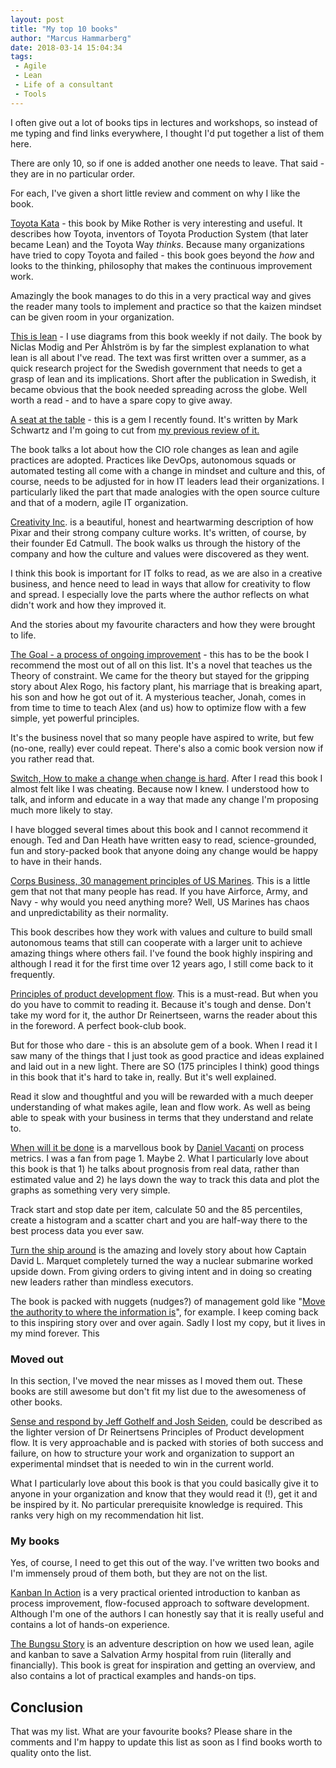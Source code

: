 ```yaml
---
layout: post
title: "My top 10 books"
author: "Marcus Hammarberg"
date: 2018-03-14 15:04:34
tags:
 - Agile
 - Lean
 - Life of a consultant
 - Tools
---
```


I often give out a lot of books tips in lectures and workshops, so instead of me typing and find links everywhere, I thought I'd put together a list of them here.

There are only 10, so if one is added another one needs to leave. That said - they are in no particular order.

For each, I've given a short little review and comment on why I like the book.

<a name='more'></a>

[Toyota Kata](https://www.amazon.com/Toyota-Kata-Managing-Improvement-Adaptiveness/dp/0071635238/ref=sr_1_1?s=books&ie=UTF8&qid=1521040881&sr=1-1&keywords=toyota+kata) - this book by Mike Rother is very interesting and useful. It describes how Toyota, inventors of Toyota Production System (that later became Lean) and the Toyota Way *thinks*. Because many organizations have tried to copy Toyota and failed - this book goes beyond the *how* and looks to the thinking, philosophy that makes the continuous improvement work.

Amazingly the book manages to do this in a very practical way and gives the reader many tools to implement and practice so that the kaizen mindset can be given room in your organization.



[This is lean](https://www.amazon.com/This-Lean-Resolving-Efficiency-Paradox-ebook/dp/B00JZZS7Q0/ref=sr_1_2?s=books&ie=UTF8&qid=1521040865&sr=1-2&keywords=this+is+lean) - I use diagrams from this book weekly if not daily. The book by Niclas Modig and Per Åhlström is by far the simplest explanation to what lean is all about I've read. The text was first written over a summer, as a quick research project for the Swedish government that needs to get a grasp of lean and its implications. Short after the publication in Swedish, it became obvious that the book needed spreading across the globe. Well worth a read - and to have a spare copy to give away.



[A seat at the table](https://www.amazon.com/Seat-Table-Leadership-Age-Agility/dp/1942788118/ref=asap_bc?ie=UTF8) - this is a gem I recently found. It's written by Mark Schwartz and I'm going to cut from [my previous review of it.](http://www.marcusoft.net/2017/12/review-of-a-seat-at-the-table.html)

The book talks a lot about how the CIO role changes as lean and agile practices are adopted. Practices like DevOps, autonomous squads or automated testing all come with a change in mindset and culture and this, of course, needs to be adjusted for in how IT leaders lead their organizations. I particularly liked the part that made analogies with the open source culture and that of a modern, agile IT organization.



[Creativity Inc](https://www.amazon.com/Creativity-Inc-Overcoming-Unseen-Inspiration-ebook/dp/B00GUOEMA4/ref=sr_1_1?s=books&ie=UTF8&qid=1521040823&sr=1-1&keywords=Creativity+Inc). is a beautiful, honest and heartwarming description of how Pixar and their strong company culture works. It's written, of course, by their founder Ed Catmull. The book walks us through the history of the company and how the culture and values were discovered as they went.

I think this book is important for IT folks to read, as we are also in a creative business, and hence need to lead in ways that allow for creativity to flow and spread. I especially love the parts where the author reflects on what didn't work and how they improved it.

And the stories about my favourite characters and how they were brought to life.



[The Goal - a process of ongoing improvement](https://www.amazon.com/Goal-Process-Ongoing-Improvement-ebook/dp/B002LHRM2O/ref=sr_1_4?s=books&ie=UTF8&qid=1521040793&sr=1-4&keywords=the+goal) - this has to be the book I recommend the most out of all on this list. It's a novel that teaches us the Theory of constraint. We came for the theory but stayed for the gripping story about Alex Rogo, his factory plant, his marriage that is breaking apart, his son and how he got out of it. A mysterious teacher, Jonah, comes in from time to time to teach Alex (and us) how to optimize flow with a few simple, yet powerful principles.

It's the business novel that so many people have aspired to write, but few (no-one, really) ever could repeat. There's also a comic book version now if you rather read that.



[Switch, How to make a change when change is hard](https://www.amazon.com/Switch-change-things-when-hard-ebook/dp/B005TKD512/ref=sr_1_1?s=books&ie=UTF8&qid=1521040767&sr=1-1&keywords=Switch%2C+How+to+make+change+when+change+is+hard). After I read this book I almost felt like I was cheating. Because now I knew. I understood how to talk, and inform and educate in a way that made any change I'm proposing much more likely to stay.

I have blogged several times about this book and I cannot recommend it enough. Ted and Dan Heath have written easy to read, science-grounded, fun and story-packed book that anyone doing any change would be happy to have in their hands.



[Corps Business, 30 management principles of US Marines](https://www.amazon.com/Corps-Business-Management-Principles-Marines/dp/0066619793/ref=sr_1_sc_1?s=books&ie=UTF8&qid=1521040753&sr=1-1-spell&keywords=Corps+Business%2C+30+management+prininciples+of+US+Marines). This is a little gem that not that many people has read. If you have Airforce, Army, and Navy - why would you need anything more? Well, US Marines has chaos and unpredictability as their normality.

This book describes how they work with values and culture to build small autonomous teams that still can cooperate with a larger unit to achieve amazing things where others fail. I've found the book highly inspiring and although I read it for the first time over 12 years ago, I still come back to it frequently.



[Principles of product development flow](https://www.amazon.com/Principles-Product-Development-Flow-Generation-ebook/dp/B007TKU0O0/ref=sr_1_1?s=books&ie=UTF8&qid=1521040739&sr=1-1&keywords=Principles+of+product+development+flow). This is a must-read. But when you do you have to commit to reading it. Because it's tough and dense. Don't take my word for it, the author Dr Reinertseen, warns the reader about this in the foreword. A perfect book-club book.

But for those who dare - this is an absolute gem of a book. When I read it I saw many of the things that I just took as good practice and ideas explained and laid out in a new light. There are SO (175 principles I think) good things in this book that it's hard to take in, really. But it's well explained.

Read it slow and thoughtful and you will be rewarded with a much deeper understanding of what makes agile, lean and flow work. As well as being able to speak with your business in terms that they understand and relate to.



[When will it be done](https://leanpub.com/whenwillitbedone) is a marvellous book by [Daniel Vacanti](https://twitter.com/danvacanti) on process metrics. I was a fan from page 1. Maybe 2. What I particularly love about this book is that 1) he talks about prognosis from real data, rather than estimated value and 2) he lays down the way to track this data and plot the graphs as something very very simple. 

Track start and stop date per item, calculate 50 and the 85 percentiles, create a histogram and a scatter chart and you are half-way there to the best process data you ever saw. 



[Turn the ship around](https://www.amazon.com/Turn-Ship-Around-Turning-Followers/dp/1591846404) is the amazing and lovely story about how Captain David L. Marquet completely turned the way a nuclear submarine worked upside down. From giving orders to giving intent and in doing so creating new leaders rather than mindless executors.

The book is packed with nuggets (nudges?) of management gold like "[Move the authority to where the information is](http://www.marcusoft.net/2014/06/move-information-to-authority-and-not.html)", for example. I keep coming back to this inspiring story over and over again. Sadly I lost my copy, but it lives in my mind forever. This



### Moved out

In this section, I've moved the near misses as I moved them out. These books are still awesome but don't fit my list due to the awesomeness of other books. 



[Sense and respond by Jeff Gothelf and Josh Seiden](https://www.amazon.com/Sense-Respond-Successful-Organizations-Continuously/dp/1633691888), could be described as the lighter version of Dr Reinertsens Principles of Product development flow. It is very approachable and is packed with stories of both success and failure, on how to structure your work and organization to support an experimental mindset that is needed to win in the current world.

What I particularly love about this book is that you could basically give it to anyone in your organization and know that they would read it (!), get it and be inspired by it. No particular prerequisite knowledge is required. This ranks very high on my recommendation hit list.

### My books

Yes, of course, I need to get this out of the way. I've written two books and I'm immensely proud of them both, but they are not on the list.

[Kanban In Action](https://www.amazon.com/Kanban-Action-Marcus-Hammarberg/dp/1617291056/ref=cm_cr_arp_d_product_top?ie=UTF8) is a very practical oriented introduction to kanban as process improvement, flow-focused approach to software development. Although I'm one of the authors I can honestly say that it is really useful and contains a lot of hands-on experience.

[The Bungsu Story](https://t.co/rO179xXeHS) is an adventure description on how we used lean, agile and kanban to save a Salvation Army hospital from ruin (literally and financially). This book is great for inspiration and getting an overview, and also contains a lot of practical examples and hands-on tips.

## Conclusion

That was my list. What are your favourite books? Please share in the comments and I'm happy to update this list as soon as I find books worth to quality onto the list.